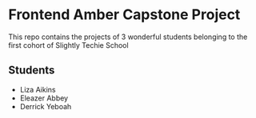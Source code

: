 # Frontend Amber Capstone Project

This repo contains the projects of 3 wonderful students belonging to the first cohort of Slightly Techie School

## Students
- Liza Aikins
- Eleazer Abbey
- Derrick Yeboah
